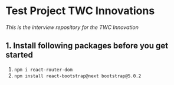 # Test Project TWC Innovations
*This is the interview repository for the TWC Innovation*

## 1. Install following packages before you get started
1. `npm i react-router-dom`
2. `npm install react-bootstrap@next bootstrap@5.0.2`